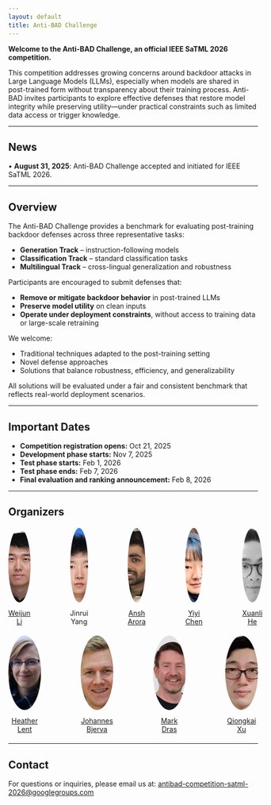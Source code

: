 ```yaml
---
layout: default
title: Anti-BAD Challenge
---
```


**Welcome to the Anti-BAD Challenge, an official IEEE SaTML 2026 competition.**

This competition addresses growing concerns around backdoor attacks in Large Language Models (LLMs), especially when models are shared in post-trained form without transparency about their training process. Anti-BAD invites participants to explore effective defenses that restore model integrity while preserving utility—under practical constraints such as limited data access or trigger knowledge.

---

## News

• **August 31, 2025**: Anti-BAD Challenge accepted and initiated for IEEE SaTML 2026.

---

## Overview

The Anti-BAD Challenge provides a benchmark for evaluating post-training backdoor defenses across three representative tasks:
- **Generation Track** – instruction-following models  
- **Classification Track** – standard classification tasks  
- **Multilingual Track** – cross-lingual generalization and robustness

Participants are encouraged to submit defenses that:
- **Remove or mitigate backdoor behavior** in post-trained LLMs  
- **Preserve model utility** on clean inputs  
- **Operate under deployment constraints**, without access to training data or large-scale retraining

We welcome:
- Traditional techniques adapted to the post-training setting  
- Novel defense approaches  
- Solutions that balance robustness, efficiency, and generalizability

All solutions will be evaluated under a fair and consistent benchmark that reflects real-world deployment scenarios.

---

## Important Dates

- **Competition registration opens:** Oct 21, 2025  
- **Development phase starts:** Nov 7, 2025  
- **Test phase starts:** Feb 1, 2026  
- **Test phase ends:** Feb 7, 2026  
- **Final evaluation and ranking announcement:** Feb 8, 2026

---

## Organizers

<!-- First row: 5 organizers -->
<div style="display: grid; grid-template-columns: repeat(5, 1fr); gap: 40px 80px; text-align: center; margin: 20px 0; max-width: 1200px; margin-left: auto; margin-right: auto;">

<div>
  <img src="assets/photo_crop/weijun_li.png" alt="Weijun Li" style="width: 150px; height: 150px; border-radius: 50%; object-fit: cover; margin-bottom: 10px;">
  <br>
  <a href="https://weijun-l.github.io/" target="_blank">Weijun Li</a>
</div>

<div>
  <img src="assets/photo_crop/jinrui_yang.jpg" alt="Jinrui Yang" style="width: 150px; height: 150px; border-radius: 50%; object-fit: cover; margin-bottom: 10px;">
  <br>
  Jinrui Yang
</div>

<div>
  <img src="assets/photo_crop/ansh_arora.jpg" alt="Ansh Arora" style="width: 150px; height: 150px; border-radius: 50%; object-fit: cover; margin-bottom: 10px;">
  <br>
  <a href="https://ansharora7.github.io/" target="_blank">Ansh Arora</a>
</div>

<div>
  <img src="assets/photo_crop/yiyi_chen.jpg" alt="Yiyi Chen" style="width: 150px; height: 150px; border-radius: 50%; object-fit: cover; margin-bottom: 10px;">
  <br>
  <a href="https://vbn.aau.dk/en/persons/yiyic" target="_blank">Yiyi Chen</a>
</div>

<div>
  <img src="assets/photo_crop/xuanli_he.jpg" alt="Xuanli He" style="width: 150px; height: 150px; border-radius: 50%; object-fit: cover; margin-bottom: 10px;">
  <br>
  <a href="https://xlhex.github.io/" target="_blank">Xuanli He</a>
</div>

</div>

<!-- Second row: 4 organizers centered -->
<div style="display: grid; grid-template-columns: repeat(4, 1fr); gap: 40px 80px; text-align: center; margin: 20px 0; max-width: 1000px; margin-left: auto; margin-right: auto;">

<div>
  <img src="assets/photo_crop/heather_lent.jpg" alt="Heather Lent" style="width: 150px; height: 150px; border-radius: 50%; object-fit: cover; margin-bottom: 10px;">
  <br>
  <a href="https://vbn.aau.dk/en/persons/hcle" target="_blank">Heather Lent</a>
</div>

<div>
  <img src="assets/photo_crop/johannes_bjerva.jpg" alt="Johannes Bjerva" style="width: 150px; height: 150px; border-radius: 50%; object-fit: cover; margin-bottom: 10px;">
  <br>
  <a href="https://vbn.aau.dk/en/persons/jbjerva" target="_blank">Johannes Bjerva</a>
</div>

<div>
  <img src="assets/photo_crop/mark_dras.jpg" alt="Mark Dras" style="width: 150px; height: 150px; border-radius: 50%; object-fit: cover; margin-bottom: 10px;">
  <br>
  <a href="https://mark-dras.github.io/" target="_blank">Mark Dras</a>
</div>

<div>
  <img src="assets/photo_crop/qiongkai_xu.jpeg" alt="Qiongkai Xu" style="width: 150px; height: 150px; border-radius: 50%; object-fit: cover; margin-bottom: 10px;">
  <br>
  <a href="https://xuqiongkai.github.io/" target="_blank">Qiongkai Xu</a>
</div>

</div>

---

## Contact

For questions or inquiries, please email us at:  [antibad-competition-satml-2026@googlegroups.com](mailto:antibad-competition-satml-2026@googlegroups.com)

